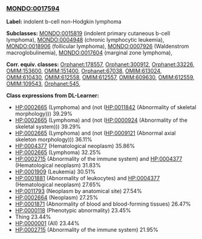 
### [MONDO:0017594](http://purl.obolibrary.org/obo/MONDO_0017594)
**Label:** indolent b-cell non-Hodgkin lymphoma

**Subclasses:** [MONDO:0015819](http://purl.obolibrary.org/obo/MONDO_0015819) (indolent primary cutaneous b-cell lymphoma), [MONDO:0004948](http://purl.obolibrary.org/obo/MONDO_0004948) (chronic lymphocytic leukemia), [MONDO:0018906](http://purl.obolibrary.org/obo/MONDO_0018906) (follicular lymphoma), [MONDO:0007926](http://purl.obolibrary.org/obo/MONDO_0007926) (Waldenstrom macroglobulinemia), [MONDO:0017604](http://purl.obolibrary.org/obo/MONDO_0017604) (marginal zone lymphoma), 

**Corr. equiv. classes:** [Orphanet:178557](http://www.orpha.net/ORDO/Orphanet_178557), [Orphanet:300912](http://www.orpha.net/ORDO/Orphanet_300912), [Orphanet:33226](http://www.orpha.net/ORDO/Orphanet_33226), [OMIM:153600](http://purl.obolibrary.org/obo/OMIM_153600), [OMIM:151400](http://purl.obolibrary.org/obo/OMIM_151400), [Orphanet:67038](http://www.orpha.net/ORDO/Orphanet_67038), [OMIM:613024](http://purl.obolibrary.org/obo/OMIM_613024), [OMIM:610430](http://purl.obolibrary.org/obo/OMIM_610430), [OMIM:612558](http://purl.obolibrary.org/obo/OMIM_612558), [OMIM:612557](http://purl.obolibrary.org/obo/OMIM_612557), [OMIM:609630](http://purl.obolibrary.org/obo/OMIM_609630), [OMIM:612559](http://purl.obolibrary.org/obo/OMIM_612559), [OMIM:109543](http://purl.obolibrary.org/obo/OMIM_109543), [Orphanet:545](http://www.orpha.net/ORDO/Orphanet_545), 

**Class expressions from DL-Learner:**

- [HP:0002665](http://purl.obolibrary.org/obo/HP_0002665) (Lymphoma) and (not ([HP:0011842](http://purl.obolibrary.org/obo/HP_0011842) (Abnormality of skeletal morphology))) 39.29%
- [HP:0002665](http://purl.obolibrary.org/obo/HP_0002665) (Lymphoma) and (not ([HP:0000924](http://purl.obolibrary.org/obo/HP_0000924) (Abnormality of the skeletal system))) 39.29%
- [HP:0002665](http://purl.obolibrary.org/obo/HP_0002665) (Lymphoma) and (not ([HP:0009121](http://purl.obolibrary.org/obo/HP_0009121) (Abnormal axial skeleton morphology))) 36.11%
- [HP:0004377](http://purl.obolibrary.org/obo/HP_0004377) (Hematological neoplasm) 35.86%
- [HP:0002665](http://purl.obolibrary.org/obo/HP_0002665) (Lymphoma) 32.25%
- [HP:0002715](http://purl.obolibrary.org/obo/HP_0002715) (Abnormality of the immune system) and [HP:0004377](http://purl.obolibrary.org/obo/HP_0004377) (Hematological neoplasm) 31.83%
- [HP:0001909](http://purl.obolibrary.org/obo/HP_0001909) (Leukemia) 30.51%
- [HP:0001881](http://purl.obolibrary.org/obo/HP_0001881) (Abnormality of leukocytes) and [HP:0004377](http://purl.obolibrary.org/obo/HP_0004377) (Hematological neoplasm) 27.65%
- [HP:0011793](http://purl.obolibrary.org/obo/HP_0011793) (Neoplasm by anatomical site) 27.54%
- [HP:0002664](http://purl.obolibrary.org/obo/HP_0002664) (Neoplasm) 27.25%
- [HP:0001871](http://purl.obolibrary.org/obo/HP_0001871) (Abnormality of blood and blood-forming tissues) 26.47%
- [HP:0000118](http://purl.obolibrary.org/obo/HP_0000118) (Phenotypic abnormality) 23.45%
- Thing 23.44%
- [HP:0000001](http://purl.obolibrary.org/obo/HP_0000001) (All) 23.44%
- [HP:0002715](http://purl.obolibrary.org/obo/HP_0002715) (Abnormality of the immune system) 21.95%


